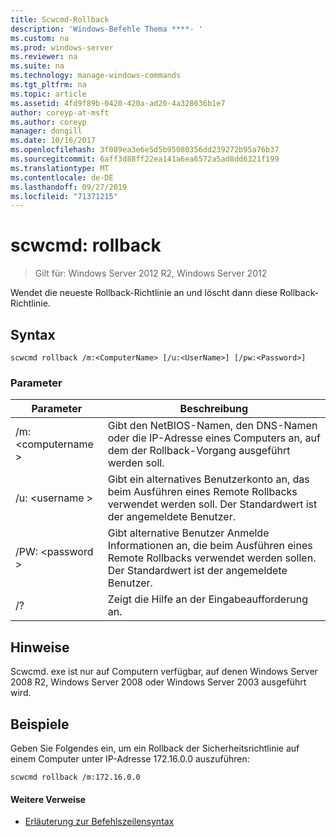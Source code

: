 ```yaml
---
title: Scwcmd-Rollback
description: 'Windows-Befehle Thema ****- '
ms.custom: na
ms.prod: windows-server
ms.reviewer: na
ms.suite: na
ms.technology: manage-windows-commands
ms.tgt_pltfrm: na
ms.topic: article
ms.assetid: 4fd9f89b-0420-420a-ad20-4a328636b1e7
author: coreyp-at-msft
ms.author: coreyp
manager: dongill
ms.date: 10/16/2017
ms.openlocfilehash: 3f089ea3e6e5d5b95080356dd239272b95a76b37
ms.sourcegitcommit: 6aff3d88ff22ea141a6ea6572a5ad8dd6321f199
ms.translationtype: MT
ms.contentlocale: de-DE
ms.lasthandoff: 09/27/2019
ms.locfileid: "71371215"
---
```

# <a name="scwcmd-rollback"></a>scwcmd: rollback

> Gilt für: Windows Server 2012 R2, Windows Server 2012

Wendet die neueste Rollback-Richtlinie an und löscht dann diese Rollback-Richtlinie.

## <a name="syntax"></a>Syntax

```
scwcmd rollback /m:<ComputerName> [/u:<UserName>] [/pw:<Password>]
```

### <a name="parameters"></a>Parameter

|Parameter|Beschreibung|
|---------|-----------|
|/m: \<computername >|Gibt den NetBIOS-Namen, den DNS-Namen oder die IP-Adresse eines Computers an, auf dem der Rollback-Vorgang ausgeführt werden soll.|
|/u: \<username >|Gibt ein alternatives Benutzerkonto an, das beim Ausführen eines Remote Rollbacks verwendet werden soll. Der Standardwert ist der angemeldete Benutzer.|
|/PW: \<password >|Gibt alternative Benutzer Anmelde Informationen an, die beim Ausführen eines Remote Rollbacks verwendet werden sollen. Der Standardwert ist der angemeldete Benutzer.|
|/?|Zeigt die Hilfe an der Eingabeaufforderung an.|

## <a name="remarks"></a>Hinweise

Scwcmd. exe ist nur auf Computern verfügbar, auf denen Windows Server 2008 R2, Windows Server 2008 oder Windows Server 2003 ausgeführt wird.

## <a name="BKMK_Examples"></a>Beispiele

Geben Sie Folgendes ein, um ein Rollback der Sicherheitsrichtlinie auf einem Computer unter IP-Adresse 172.16.0.0 auszuführen:
```
scwcmd rollback /m:172.16.0.0
```

#### <a name="additional-references"></a>Weitere Verweise

-   [Erläuterung zur Befehlszeilensyntax](command-line-syntax-key.md)